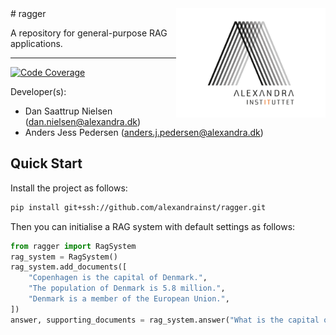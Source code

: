 <a href="https://github.com/alexandrainst/ragger">
  <img
    src="https://github.com/alexandrainst/ragger/raw/main/gfx/alexandra_logo.png"
    width="239"
    height="175"
    align="right"
  />
</a>
# ragger

A repository for general-purpose RAG applications.

______________________________________________________________________
[![Code Coverage](https://img.shields.io/badge/Coverage-67%25-yellow.svg)](https://github.com/alexandrainst/ragger/tree/main/tests)


Developer(s):

- Dan Saattrup Nielsen (dan.nielsen@alexandra.dk)
- Anders Jess Pedersen (anders.j.pedersen@alexandra.dk)


## Quick Start

Install the project as follows:

```bash
pip install git+ssh://github.com/alexandrainst/ragger.git
```

Then you can initialise a RAG system with default settings as follows:

```python
from ragger import RagSystem
rag_system = RagSystem()
rag_system.add_documents([
	"Copenhagen is the capital of Denmark.",
	"The population of Denmark is 5.8 million.",
	"Denmark is a member of the European Union.",
])
answer, supporting_documents = rag_system.answer("What is the capital of Denmark?")
```
